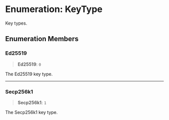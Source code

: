 # Enumeration: KeyType

Key types.

## Enumeration Members

### Ed25519

> **Ed25519**: `0`

The Ed25519 key type.

***

### Secp256k1

> **Secp256k1**: `1`

The Secp256k1 key type.
